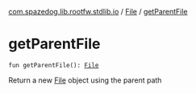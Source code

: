 [com.spazedog.lib.rootfw.stdlib.io](../index.md) / [File](index.md) / [getParentFile](.)

# getParentFile

`fun getParentFile(): `[`File`](index.md)

Return a new [File](index.md) object using the parent path

